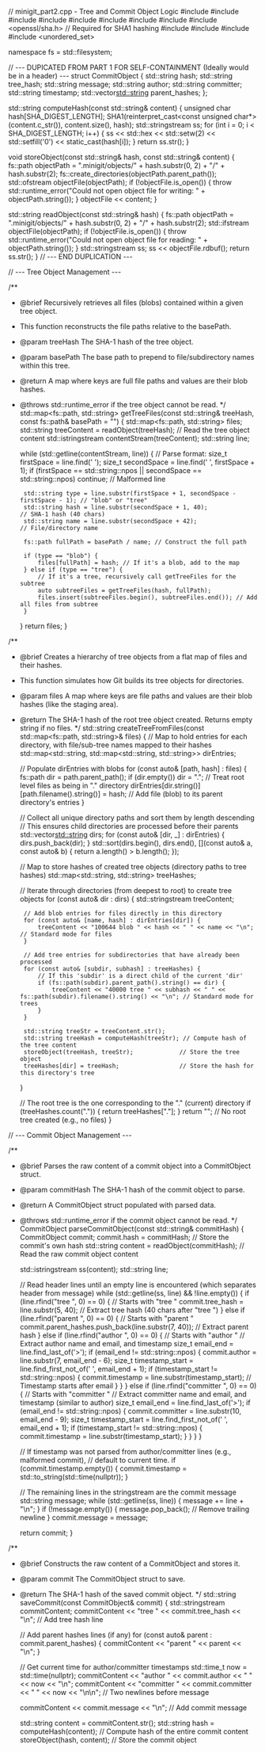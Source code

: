 // minigit_part2.cpp - Tree and Commit Object Logic
#include <iostream>
#include <fstream>
#include <filesystem>
#include <sstream>
#include <vector>
#include <map>
#include <set>
#include <algorithm>
#include <openssl/sha.h> // Required for SHA1 hashing
#include <iomanip>
#include <ctime>
#include <queue>
#include <unordered_set>

namespace fs = std::filesystem;

// --- DUPICATED FROM PART 1 FOR SELF-CONTAINMENT (Ideally would be in a header) ---
struct CommitObject {
    std::string hash;
    std::string tree_hash;
    std::string message;
    std::string author;
    std::string committer;
    std::string timestamp;
    std::vector<std::string> parent_hashes;
};

std::string computeHash(const std::string& content) {
    unsigned char hash[SHA_DIGEST_LENGTH];
    SHA1(reinterpret_cast<const unsigned char*>(content.c_str()), content.size(), hash);
    std::stringstream ss;
    for (int i = 0; i < SHA_DIGEST_LENGTH; i++) {
        ss << std::hex << std::setw(2) << std::setfill('0') << static_cast<int>(hash[i]);
    }
    return ss.str();
}

void storeObject(const std::string& hash, const std::string& content) {
    fs::path objectPath = ".minigit/objects/" + hash.substr(0, 2) + "/" + hash.substr(2);
    fs::create_directories(objectPath.parent_path());
    std::ofstream objectFile(objectPath);
    if (!objectFile.is_open()) {
        throw std::runtime_error("Could not open object file for writing: " + objectPath.string());
    }
    objectFile << content;
}

std::string readObject(const std::string& hash) {
    fs::path objectPath = ".minigit/objects/" + hash.substr(0, 2) + "/" + hash.substr(2);
    std::ifstream objectFile(objectPath);
    if (!objectFile.is_open()) {
        throw std::runtime_error("Could not open object file for reading: " + objectPath.string());
    }
    std::stringstream ss;
    ss << objectFile.rdbuf();
    return ss.str();
}
// --- END DUPLICATION ---

// --- Tree Object Management ---

/**
 * @brief Recursively retrieves all files (blobs) contained within a given tree object.
 * This function reconstructs the file paths relative to the basePath.
 * @param treeHash The SHA-1 hash of the tree object.
 * @param basePath The base path to prepend to file/subdirectory names within this tree.
 * @return A map where keys are full file paths and values are their blob hashes.
 * @throws std::runtime_error if the tree object cannot be read.
 */
std::map<fs::path, std::string> getTreeFiles(const std::string& treeHash, const fs::path& basePath = "") {
    std::map<fs::path, std::string> files;
    std::string treeContent = readObject(treeHash); // Read the tree object content
    std::istringstream contentStream(treeContent);
    std::string line;

    while (std::getline(contentStream, line)) {
        // Parse format: <mode> <type> <hash> <name>
        size_t firstSpace = line.find(' ');
        size_t secondSpace = line.find(' ', firstSpace + 1);
        if (firstSpace == std::string::npos || secondSpace == std::string::npos) continue; // Malformed line

        std::string type = line.substr(firstSpace + 1, secondSpace - firstSpace - 1); // "blob" or "tree"
        std::string hash = line.substr(secondSpace + 1, 40);                         // SHA-1 hash (40 chars)
        std::string name = line.substr(secondSpace + 42);                           // File/directory name

        fs::path fullPath = basePath / name; // Construct the full path

        if (type == "blob") {
            files[fullPath] = hash; // If it's a blob, add to the map
        } else if (type == "tree") {
            // If it's a tree, recursively call getTreeFiles for the subtree
            auto subtreeFiles = getTreeFiles(hash, fullPath);
            files.insert(subtreeFiles.begin(), subtreeFiles.end()); // Add all files from subtree
        }
    }
    return files;
}

/**
 * @brief Creates a hierarchy of tree objects from a flat map of files and their hashes.
 * This function simulates how Git builds its tree objects for directories.
 * @param files A map where keys are file paths and values are their blob hashes (like the staging area).
 * @return The SHA-1 hash of the root tree object created. Returns empty string if no files.
 */
std::string createTreeFromFiles(const std::map<fs::path, std::string>& files) {
    // Map to hold entries for each directory, with file/sub-tree names mapped to their hashes
    std::map<std::string, std::map<std::string, std::string>> dirEntries;

    // Populate dirEntries with blobs
    for (const auto& [path, hash] : files) {
        fs::path dir = path.parent_path();
        if (dir.empty()) dir = "."; // Treat root level files as being in "." directory
        dirEntries[dir.string()][path.filename().string()] = hash; // Add file (blob) to its parent directory's entries
    }

    // Collect all unique directory paths and sort them by length descending
    // This ensures child directories are processed before their parents
    std::vector<std::string> dirs;
    for (const auto& [dir, _] : dirEntries) {
        dirs.push_back(dir);
    }
    std::sort(dirs.begin(), dirs.end(), [](const auto& a, const auto& b) {
        return a.length() > b.length();
    });

    // Map to store hashes of created tree objects (directory paths to tree hashes)
    std::map<std::string, std::string> treeHashes;

    // Iterate through directories (from deepest to root) to create tree objects
    for (const auto& dir : dirs) {
        std::stringstream treeContent;
        
        // Add blob entries for files directly in this directory
        for (const auto& [name, hash] : dirEntries[dir]) {
            treeContent << "100644 blob " << hash << " " << name << "\n"; // Standard mode for files
        }
        
        // Add tree entries for subdirectories that have already been processed
        for (const auto& [subdir, subhash] : treeHashes) {
            // If this 'subdir' is a direct child of the current 'dir'
            if (fs::path(subdir).parent_path().string() == dir) {
                treeContent << "40000 tree " << subhash << " " << fs::path(subdir).filename().string() << "\n"; // Standard mode for trees
            }
        }
        
        std::string treeStr = treeContent.str();
        std::string treeHash = computeHash(treeStr); // Compute hash of the tree content
        storeObject(treeHash, treeStr);             // Store the tree object
        treeHashes[dir] = treeHash;                 // Store the hash for this directory's tree
    }
    
    // The root tree is the one corresponding to the "." (current) directory
    if (treeHashes.count(".")) {
        return treeHashes["."];
    }
    return ""; // No root tree created (e.g., no files)
}


// --- Commit Object Management ---

/**
 * @brief Parses the raw content of a commit object into a CommitObject struct.
 * @param commitHash The SHA-1 hash of the commit object to parse.
 * @return A CommitObject struct populated with parsed data.
 * @throws std::runtime_error if the commit object cannot be read.
 */
CommitObject parseCommitObject(const std::string& commitHash) {
    CommitObject commit;
    commit.hash = commitHash; // Store the commit's own hash
    std::string content = readObject(commitHash); // Read the raw commit object content
    
    std::istringstream ss(content);
    std::string line;

    // Read header lines until an empty line is encountered (which separates header from message)
    while (std::getline(ss, line) && !line.empty()) {
        if (line.rfind("tree ", 0) == 0) { // Starts with "tree "
            commit.tree_hash = line.substr(5, 40); // Extract tree hash (40 chars after "tree ")
        } else if (line.rfind("parent ", 0) == 0) { // Starts with "parent "
            commit.parent_hashes.push_back(line.substr(7, 40)); // Extract parent hash
        } else if (line.rfind("author ", 0) == 0) { // Starts with "author "
            // Extract author name and email, and timestamp
            size_t email_end = line.find_last_of('>');
            if (email_end != std::string::npos) {
                commit.author = line.substr(7, email_end - 6);
                size_t timestamp_start = line.find_first_not_of(' ', email_end + 1);
                if (timestamp_start != std::string::npos) {
                    commit.timestamp = line.substr(timestamp_start); // Timestamp starts after email
                }
            }
        } else if (line.rfind("committer ", 0) == 0) { // Starts with "committer "
            // Extract committer name and email, and timestamp (similar to author)
            size_t email_end = line.find_last_of('>');
            if (email_end != std::string::npos) {
                commit.committer = line.substr(10, email_end - 9);
                size_t timestamp_start = line.find_first_not_of(' ', email_end + 1);
                if (timestamp_start != std::string::npos) {
                    commit.timestamp = line.substr(timestamp_start);
                }
            }
        }
    }

    // If timestamp was not parsed from author/committer lines (e.g., malformed commit),
    // default to current time.
    if (commit.timestamp.empty()) {
        commit.timestamp = std::to_string(std::time(nullptr));
    }

    // The remaining lines in the stringstream are the commit message
    std::string message;
    while (std::getline(ss, line)) {
        message += line + "\n";
    }
    if (!message.empty()) {
        message.pop_back(); // Remove trailing newline
    }
    commit.message = message;

    return commit;
}

/**
 * @brief Constructs the raw content of a CommitObject and stores it.
 * @param commit The CommitObject struct to save.
 * @return The SHA-1 hash of the saved commit object.
 */
std::string saveCommit(const CommitObject& commit) {
    std::stringstream commitContent;
    commitContent << "tree " << commit.tree_hash << "\n"; // Add tree hash line
    
    // Add parent hashes lines (if any)
    for (const auto& parent : commit.parent_hashes) {
        commitContent << "parent " << parent << "\n";
    }
    
    // Get current time for author/committer timestamps
    std::time_t now = std::time(nullptr);
    commitContent << "author " << commit.author << " " << now << "\n";
    commitContent << "committer " << commit.committer << " " << now << "\n\n"; // Two newlines before message
    
    commitContent << commit.message << "\n"; // Add commit message
    
    std::string content = commitContent.str();
    std::string hash = computeHash(content); // Compute hash of the entire commit content
    storeObject(hash, content);             // Store the commit object
  
